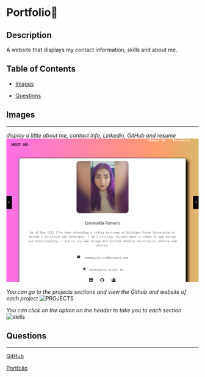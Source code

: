 # Portfolio📜

## Description

A website that displays my contact information, skills and about me.

## Table of Contents

- [Images](#images)

- [Questions](#questions)

## Images

---

_display a little about me, contact info, Linkedin, GitHub and resume_
![portfolio](./assets/main.png)

_You can go to the projects sections and view the Github and website of each project_
![PROJECTS](./assets/projects.gif)

_You can click on the option on the header to take you to each section_
![skills](./assets/skills.gif)

## Questions

---

[GitHub](https://github.com/)

[Portfolio](http://esmy101.com/)
